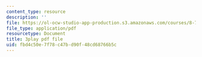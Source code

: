 ```yaml
---
content_type: resource
description: ''
file: https://ol-ocw-studio-app-production.s3.amazonaws.com/courses/8-701-introduction-to-nuclear-and-particle-physics-fall-2020/fbd4c50e7f78c47bd90f48cd68766b5c_DXf8JrCEaNk.pdf
file_type: application/pdf
resourcetype: Document
title: 3play pdf file
uid: fbd4c50e-7f78-c47b-d90f-48cd68766b5c
---
```

